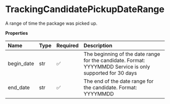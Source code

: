 # TrackingCandidatePickupDateRange

A range of time the package was picked up.

**Properties**

| Name       | Type | Required | Description                                                                                               |
| :--------- | :--- | :------- | :-------------------------------------------------------------------------------------------------------- |
| begin_date | str  | ✅       | The beginning of the date range for the candidate. Format: YYYYMMDD Service is only supported for 30 days |
| end_date   | str  | ✅       | The end of the date range for the candidate. Format: YYYYMMDD                                             |

<!-- This file was generated by liblab | https://liblab.com/ -->
